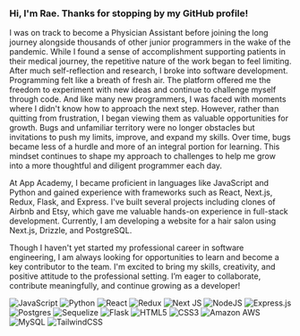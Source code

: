 ### Hi, I'm Rae. Thanks for stopping by my GitHub profile!

I was on track to become a Physician Assistant before joining the long journey alongside thousands of other junior programmers in the wake of the pandemic. While I found a sense of accomplishment supporting patients in their medical journey, the repetitive nature of the work began to feel limiting. After much self-reflection and research, I broke into software development. Programming felt like a breath of fresh air. The platform offered me the freedom to experiment with new ideas and continue to challenge myself through code. And like many new programmers, I was faced with moments where I didn't know how to approach the next step. However, rather than quitting from frustration, I began viewing them as valuable opportunities for growth. Bugs and unfamiliar territory were no longer obstacles but invitations to push my limits, improve, and expand my skills. Over time, bugs became less of a hurdle and more of an integral portion for learning. This mindset continues to shape my approach to challenges to help me grow into a more thoughtful and diligent programmer each day.

At App Academy, I became proficient in languages like JavaScript and Python and gained experience with frameworks such as React, Next.js, Redux, Flask, and Express. I've built several projects including clones of Airbnb and Etsy, which gave me valuable hands-on experience in full-stack development. Currently, I am developing a website for a hair salon using Next.js, Drizzle, and PostgreSQL.

Though I haven't yet started my professional career in software engineering, I am always looking for opportunities to learn and become a key contributor to the team. I'm excited to bring my skills, creativity, and positive attitude to the professional setting. I’m eager to collaborate, contribute meaningfully, and continue growing as a developer!

![JavaScript](https://img.shields.io/badge/javascript-%23323330.svg?style=for-the-badge&logo=javascript&logoColor=%23F7DF1E)
![Python](https://img.shields.io/badge/python-3670A0?style=for-the-badge&logo=python&logoColor=ffdd54)
![React](https://img.shields.io/badge/react-%2320232a.svg?style=for-the-badge&logo=react&logoColor=%2361DAFB)
![Redux](https://img.shields.io/badge/redux-%23593d88.svg?style=for-the-badge&logo=redux&logoColor=white)
![Next JS](https://img.shields.io/badge/Next-black?style=for-the-badge&logo=next.js&logoColor=white)
![NodeJS](https://img.shields.io/badge/node.js-6DA55F?style=for-the-badge&logo=node.js&logoColor=white)
![Express.js](https://img.shields.io/badge/express.js-%23404d59.svg?style=for-the-badge&logo=express&logoColor=%2361DAFB)
![Postgres](https://img.shields.io/badge/postgres-%23316192.svg?style=for-the-badge&logo=postgresql&logoColor=white)
![Sequelize](https://img.shields.io/badge/Sequelize-52B0E7?style=for-the-badge&logo=Sequelize&logoColor=white)
![Flask](https://img.shields.io/badge/flask-%23000.svg?style=for-the-badge&logo=flask&logoColor=white)
![HTML5](https://img.shields.io/badge/html5-%23E34F26.svg?style=for-the-badge&logo=html5&logoColor=white)
![CSS3](https://img.shields.io/badge/css3-%231572B6.svg?style=for-the-badge&logo=css3&logoColor=white)
![Amazon AWS](https://img.shields.io/badge/Amazon%20AWS-232F3E?style=for-the-badge&logo=amazon-aws)
![MySQL](https://img.shields.io/badge/mysql-%2300f.svg?style=for-the-badge&logo=mysql&logoColor=white) 
![TailwindCSS](https://img.shields.io/badge/tailwindcss-38B2AC?style=for-the-badge&logo=tailwind-css&logoColor=white)

